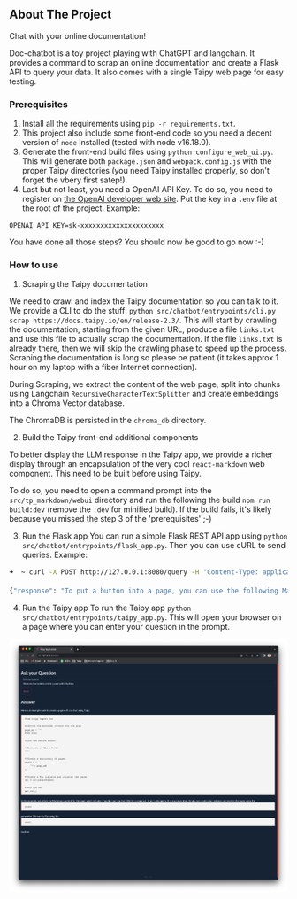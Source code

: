 ## About The Project

Chat with your online documentation!

Doc-chatbot is a toy project playing with ChatGPT and langchain.
It provides a command to scrap an online documentation and create a Flask API to query your data.
It also comes with a single Taipy web page for easy testing.


### Prerequisites

1. Install all the requirements using `pip -r requirements.txt`.
2. This project also include some front-end code so you need a decent version of `node` installed (tested with node v16.18.0).
3. Generate the front-end build files using `python configure_web_ui.py`. This will generate both `package.json` and `webpack.config.js` with the proper Taipy directories (you need Taipy installed properly, so don't forget the vbery first satep!).
4. Last but not least, you need a OpenAI API Key. To do so, you need to register on [the OpenAI developer web site](https://platform.openai.com). Put the key in a `.env` file at the root of the project. Example:
```
OPENAI_API_KEY=sk-xxxxxxxxxxxxxxxxxxxxx
```

You have done all those steps? You should now be good to go now :-)

### How to use

1. Scraping the Taipy documentation

We need to crawl and index the Taipy documentation so you can talk to it. We provide a CLI to do the stuff: `python src/chatbot/entrypoints/cli.py scrap https://docs.taipy.io/en/release-2.3/`.
This will start by crawling the documentation, starting from the given URL, produce a file `links.txt` and use this file to actually scrap the documentation. If the file `links.txt` is already there, then we will skip the crawling phase to speed up the process. Scraping the documentation is long so please be patient (it takes approx 1 hour on my laptop with a fiber Internet connection).

During Scraping, we extract the content of the web page, split into chunks using Langchain `RecursiveCharacterTextSplitter` and create embeddings into a Chroma Vector database.

The ChromaDB is persisted in the `chroma_db` directory.

2. Build the Taipy front-end additional components

To better display the LLM response in the Taipy app, we provide a richer display through an encapsulation of the very cool `react-markdown` web component.
This need to be built before using Taipy.

To do so, you need to open a command prompt into the `src/tp_markdown/webui` directory and run the following the build `npm run build:dev` (remove the `:dev` for minified build).
If the build fails, it's likely because you missed the step 3 of the 'prerequisites' ;-)

3. Run the Flask app
You can run a simple Flask REST API app using `python src/chatbot/entrypoints/flask_app.py`.
Then you can use cURL to send queries. Example:

```bash
➜  ~ curl -X POST http://127.0.0.1:8080/query -H 'Content-Type: application/json' -d '{"question": "Show me how to put a button into a page."}'

{"response": "To put a button into a page, you can use the following Markdown syntax:\n\n```\n<|Button Text|button|>\n```\n\nHere's an example of how you can add a button to a page:\n\n```\npage=\"\"\"\n<|Button in first column|button|>\n\"\"\"\n```\n\nYou can replace \"Button Text\" with the desired text for your button. This Markdown fragment can be added to the definition of your page.\n\n(Source: https://docs.taipy.io/en/release-2.3/manuals/gui/pages/)"}%
```

4. Run the Taipy app
To run the Taipy app `python src/chatbot/entrypoints/taipy_app.py`. This will open your browser on a page where you can enter your question in the prompt.

![Screenshot](docs/images/screenshot.png)
